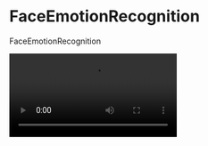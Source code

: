 # FaceEmotionRecognition
FaceEmotionRecognition



<video src="https://user-images.githubusercontent.com/34125851/223022317-83cbe5c8-bd3f-4c16-b282-085ff2bb464b.mp4"></video>

